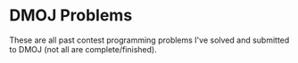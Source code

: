 # DMOJ Problems
These are all past contest programming problems I've solved and submitted to DMOJ (not all are complete/finished).
